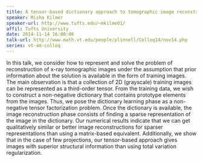 ```yaml
---
title: A tensor-based dictionary approach to tomographic image reconstruction
speaker: Misha Kilmer
speaker-url: http://www.tufts.edu/~mkilme01/
affil: Tufts University
date: 2014-11-14 16:00:00
talk-url: http://www.math.vt.edu/people/plinnell/Colloq14/nov14.php
series: vt-am-colloq
---
```


In this talk, we consider how to represent and solve the problem of
reconstruction of x-ray tomographic images under the assumption that prior
information about the solution is available in the form of training images. The
main observation is that a collection of 2D (grayscale) training images can be
represented as a third-order tensor. From the training data, we wish to
construct a non-negative dictionary that contains prototype elements from the
images. Thus, we pose the dictionary learning phase as a non-negative tensor
factorization problem. Once the dictionary is available, the image
reconstruction phase consists of finding a sparse representation of the image
in the dictionary. Our numerical results indicate that we can get qualitatively
similar or better image reconstructions for sparser representations than using
a matrix-based equivalent. Additionally, we show that in the case of few
projections, our tensor-based approach gives images with superior structural
information than using total variation regularization.

